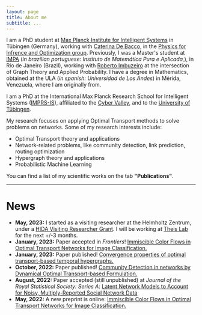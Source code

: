 ```yaml
---
layout: page
title: About me
subtitle: ...
---
```


I am a PhD student at [Max Planck Institute for Intelligent Systems](https://is.mpg.de/) in Tübingen (Germany), working with [Caterina De Bacco](https://www.cdebacco.com/), in the [Physics for Infrence and Optimization group](https://pio.is.mpg.de/person/cdebacco). Previously, I was a Master's student at [IMPA](https://impa.br/) (_in brazilian portuguese: Instituto de Matemática Pura e Aplicada,_), in Rio de Janeiro (Brazil), working with [Roberto Imbuzeiro](https://scholar.google.com/citations?hl=es&user=E5NCCUEAAAAJ&view_op=list_works&sortby=pubdate) at the intersection of Graph Theory and Applied Probability. I have a degree in Mathematics, obtained at the ULA (_in spanish: Universidad de Los Andes_) in Mérida, Venezuela, where I am originally from.

I am a PhD at the International Max Planck Research School for Intelligent Systems ([IMPRS-IS](https://imprs.is.mpg.de/)), affiliated to the [Cyber Valley](https://cyber-valley.de/), and to the [University of Tübingen](https://uni-tuebingen.de/).

My research focuses on applying Optimal Transport methods to solve problems on networks. Some of my research interests include:
- Optimal Transport theory and applications
- Network-related problems, like community detection, link prediction, routing optimization
- Hypergraph theory and applications
- Probabilistic Machine Learning

You can find a list of my scientific works on the tab **"Publications"**.   


___

# News
- **May, 2023:** I started as a visiting researcher at the Helmholtz Zentrum, under a [HIDA Visiting Researcher Grant](https://www.helmholtz-hida.de/en/new-horizons/hida-visiting-program/). I will be working at [Theis Lab](https://www.helmholtz-munich.de/en/icb/research-groups/theis-lab) for the next +/-3 months.
- **January, 2023:** Paper accepted in _Frontiers_! [Immiscible Color Flows in Optimal Transport Networks for Image Classification.](https://aleable.github.io/publication/996_lonardi2022immiscible)
- **January, 2023:** Paper published! [Convergence properties of optimal transport-based temporal hypergraphs.](https://appliednetsci.springeropen.com/articles/10.1007/s41109-022-00529-0) 
- **October, 2022:** Paper published! [Community Detection in networks by Dynamical Optimal Transport-based Formulation.](https://www.nature.com/articles/s41598-022-20986-y)
- **August, 2022:** Paper accepted (still unpublished) at _Journal of the Royal Statistical Society: Series A_: [Latent Network Models to Account for Noisy, Multiply-Reported Social Network Data](https://arxiv.org/pdf/2112.11396.pdf)
- **May, 2022:** A new preprint is online: [Immiscible Color Flows in Optimal Transport Networks for Image Classification.](https://aleable.github.io/publication/996_lonardi2022immiscible)

